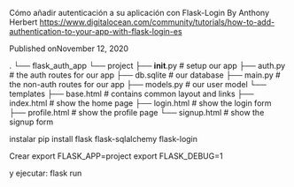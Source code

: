 Cómo añadir autenticación a su aplicación con Flask-Login
By Anthony Herbert
https://www.digitalocean.com/community/tutorials/how-to-add-authentication-to-your-app-with-flask-login-es

Published onNovember 12, 2020

.
└── flask_auth_app
    └── project
        ├── __init__.py       # setup our app
        ├── auth.py           # the auth routes for our app
        ├── db.sqlite         # our database
        ├── main.py           # the non-auth routes for our app
        ├── models.py         # our user model
        └── templates
            ├── base.html     # contains common layout and links
            ├── index.html    # show the home page
            ├── login.html    # show the login form
            ├── profile.html  # show the profile page
            └── signup.html   # show the signup form

instalar
pip install flask flask-sqlalchemy flask-login

Crear
export FLASK_APP=project
export FLASK_DEBUG=1

y ejecutar: 
flask run 